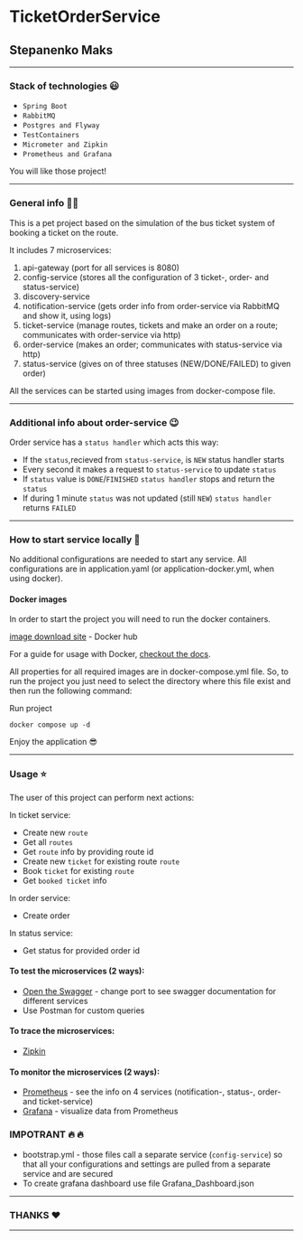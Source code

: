 # TicketOrderService 
## Stepanenko Maks 
---
### Stack of technologies :smiley:

- `Spring Boot` 
- `RabbitMQ`
- `Postgres and Flyway`
- `TestContainers`
- `Micrometer and Zipkin`
- `Prometheus and Grafana`

You will like those project!

---
### General info :man_student:
This is a pet project based on the simulation of the bus ticket system of booking a ticket on the route.

It includes 7 microservices:
1. api-gateway (port for all services is 8080)
2. config-service (stores all the configuration of 3 ticket-, order- and status-service)
3. discovery-service 
4. notification-service (gets order info from order-service via RabbitMQ and show it, using logs)
5. ticket-service (manage routes, tickets and make an order on a route; communicates with order-service via http)
6. order-service (makes an order; communicates with status-service via http)
7. status-service (gives on of three statuses (NEW/DONE/FAILED) to given order)

All the services can be started using images from docker-compose file.

---
### Additional info about order-service :wink:
Order service has a `status handler` which acts this way:
- If the `status`,recieved from `status-service`, is `NEW` status handler starts
- Every second it makes a request to `status-service` to update `status`
- If `status` value is `DONE`/`FINISHED` `status handler` stops and return the `status`
- If during 1 minute `status` was not updated (still `NEW`) `status handler` returns `FAILED`

---
### How to start service locally :construction_worker:

No additional configurations are needed to start any service. All configurations are in application.yaml (or application-docker.yml, when using docker).

#### Docker images

In order to start the project you will need to run the docker containers. 

[image download site](https://hub.docker.com) - Docker hub

For a guide for usage with Docker, [checkout the docs](https://github.com/maildev/maildev/blob/master/docs/docker.md).

All properties for all required images are in docker-compose.yml file. So, to run the project you just need to select the directory where this file exist and then run the following command:

Run project
````
docker compose up -d
````
Enjoy the application :sunglasses:

---
### Usage :star:
The user of this project can perform next actions:

In ticket service:
- Create new `route`
- Get all `routes`
- Get `route` info by providing route id
- Create new `ticket` for existing route `route`
- Book `ticket` for existing `route`
- Get `booked ticket` info

In order service:
- Create order

In status service:
- Get status for provided order id

#### To test the microservices (2 ways):
- [Open the Swagger](http://localhost:8083/swagger-ui/index.html) - change port to see swagger documentation for different services 
- Use Postman for custom queries

#### To trace the microservices:
- [Zipkin](http://localhost:9411)

#### To monitor the microservices (2 ways):
- [Prometheus](http://localhost:9090) - see the info on 4 services (notification-, status-, order- and ticket-service)
- [Grafana](http://localhost:3000) - visualize data from Prometheus

### IMPOTRANT :fire: :fire:
- bootstrap.yml - those files call a separate service (`config-service`)
 so that all your configurations and settings are pulled from a separate service and are secured  
- To create grafana dashboard use file Grafana_Dashboard.json

---
### THANKS :heart:
---
